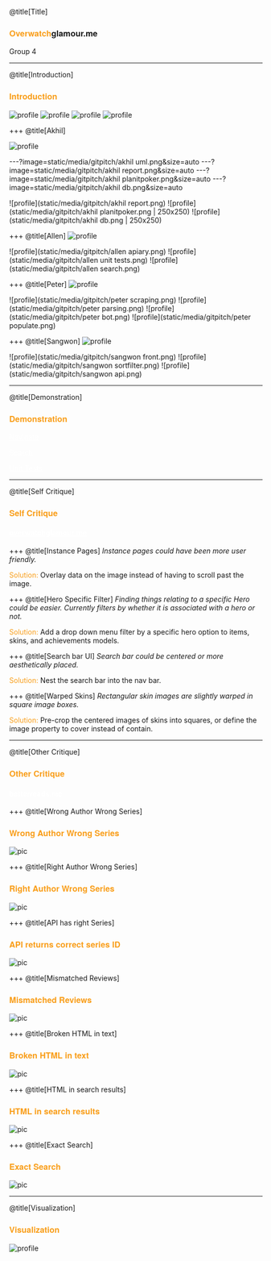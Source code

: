 @title[Title]
### <span style="font-family:Helvetica Neue; font-weight:bold"> <span style="color:#f99e1a">Overwatch</span>glamour.me</span>
Group 4

---
@title[Introduction]
### <span style="font-family:Helvetica Neue; font-weight:bold"> <span style="color:#f99e1a">Introduction</span></span>

![profile](static/media/gitpitch/akhil.png)
![profile](static/media/gitpitch/allen.png)
![profile](static/media/gitpitch/peter.png)
![profile](static/media/gitpitch/sangwon.png)

+++
@title[Akhil]

![profile](static/media/gitpitch/akhil.png)

---?image=static/media/gitpitch/akhil uml.png&size=auto
---?image=static/media/gitpitch/akhil report.png&size=auto
---?image=static/media/gitpitch/akhil planitpoker.png&size=auto
---?image=static/media/gitpitch/akhil db.png&size=auto

![profile](static/media/gitpitch/akhil report.png)
![profile](static/media/gitpitch/akhil planitpoker.png | 250x250)
![profile](static/media/gitpitch/akhil db.png | 250x250)

+++
@title[Allen]
![profile](static/media/gitpitch/allen.png)

![profile](static/media/gitpitch/allen apiary.png)
![profile](static/media/gitpitch/allen unit tests.png)
![profile](static/media/gitpitch/allen search.png)

+++
@title[Peter]
![profile](static/media/gitpitch/peter.png)

![profile](static/media/gitpitch/peter scraping.png)
![profile](static/media/gitpitch/peter parsing.png)
![profile](static/media/gitpitch/peter bot.png)
![profile](static/media/gitpitch/peter populate.png)

+++
@title[Sangwon]
![profile](static/media/gitpitch/sangwon.png)

![profile](static/media/gitpitch/sangwon front.png)
![profile](static/media/gitpitch/sangwon sortfilter.png)
![profile](static/media/gitpitch/sangwon api.png)

---
@title[Demonstration]
### <span style="font-family:Helvetica Neue; font-weight:bold"> <span style="color:#f99e1a">Demonstration</span></span>

 
<a target="_blank" href="https://overwatchglamour.me" style="color:white">Navigate</a></span>

<a target="_blank" href="https://overwatchglamour.me/search%3Fsearch_str%3Dthe%3Fcurrent_view%3DHero" style="color:white">Search</a></span>

<a target="_blank" href="https://overwatchglamour.me" style="color:white">Unit Tests</a></span>
 
---
@title[Self Critique]
### <span style="font-family:Helvetica Neue; font-weight:bold"> <span style="color:#f99e1a">Self Critique</span></span>
#### <a target="_blank" href="https://overwatchglamour.me" style="color:white">overwatchglamour.me</a></span>

+++
@title[Instance Pages]
*Instance pages could have been more user friendly.*

<span style="color:#f99e1a">Solution: </span>Overlay data on the image instead of having to scroll past the image.

+++
@title[Hero Specific Filter]
*Finding things relating to a specific Hero could be easier. Currently filters by whether it is associated with a hero or not.*

<span style="color:#f99e1a">Solution: </span>Add a drop down menu filter by a specific hero option to items, skins, and achievements models.

+++
@title[Search bar UI]
*Search bar could be centered or more aesthetically placed.*

<span style="color:#f99e1a">Solution: </span>Nest the search bar into the nav bar.

+++
@title[Warped Skins]
*Rectangular skin images are slightly warped in square image boxes.*

<span style="color:#f99e1a">Solution: </span>Pre-crop the centered images of skins into squares, or define the image property to cover instead of contain.

---
@title[Other Critique]
### <span style="font-family:Helvetica Neue; font-weight:bold"> <span style="color:#f99e1a">Other Critique</span></span>
#### <a target="_blank" href="https://betterreads.me" style="color:white">betterreads.me</a></span>

+++
@title[Wrong Author Wrong Series]
### <span style="font-family:Helvetica Neue; font-weight:bold"> <span style="color:#f99e1a">Wrong Author Wrong Series</span></span>
![pic](static/media/gitpitch/wrongauthorwrongseries.png)

+++
@title[Right Author Wrong Series]
### <span style="font-family:Helvetica Neue; font-weight:bold"> <span style="color:#f99e1a">Right Author Wrong Series</span></span>
![pic](static/media/gitpitch/rightauthorwrongseriesstill.png)

+++
@title[API has right Series]
### <span style="font-family:Helvetica Neue; font-weight:bold"> <span style="color:#f99e1a">API returns correct series ID</span></span>
![pic](static/media/gitpitch/seriesiscorrectbyapi.png)

+++
@title[Mismatched Reviews]
### <span style="font-family:Helvetica Neue; font-weight:bold"> <span style="color:#f99e1a">Mismatched Reviews</span></span>
![pic](static/media/gitpitch/mismatchedreviewbcstill6th.png)

+++
@title[Broken HTML in text]
### <span style="font-family:Helvetica Neue; font-weight:bold"> <span style="color:#f99e1a">Broken HTML in text</span></span>
![pic](static/media/gitpitch/htmlcodeintextalsowrongtags.png)

+++
@title[HTML in search results]
### <span style="font-family:Helvetica Neue; font-weight:bold"> <span style="color:#f99e1a">HTML in search results</span></span>
![pic](static/media/gitpitch/searchstillhashtml.png)

+++
@title[Exact Search]
### <span style="font-family:Helvetica Neue; font-weight:bold"> <span style="color:#f99e1a">Exact Search</span></span>
![pic](static/media/gitpitch/searchdoesnotremoveperiods.png)

---
@title[Visualization]
### <span style="font-family:Helvetica Neue; font-weight:bold"> <span style="color:#f99e1a">Visualization</span></span>

![profile](static/media/gitpitch/sangwon.png)


